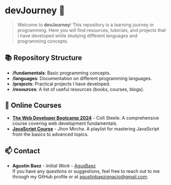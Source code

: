 # devJourney 🚀

> Welcome to **devJourney**! This repository is a learning journey in programming. Here you will find resources, tutorials, and projects that I have developed while studying different languages and programming concepts.

## 📚 Repository Structure

- **/fundamentals**: Basic programming concepts.
- **/languages**: Documentation on different programming languages.
- **/projects**: Practical projects I have developed.
- **/resources**: A list of useful resources (books, courses, blogs).

## 📝 Online Courses

- **[The Web Developer Bootcamp 2024](https://www.udemy.com/course/the-web-developer-bootcamp/)** - Colt Steele. A comprehensive course covering web development fundamentals.
- **[JavaScript Course](https://www.youtube.com/playlist?list=PLvq-jIkSeTUZ6QgYYO3MwG9EMqC-KoLXA)** - Jhon Mircha. A playlist for mastering JavaScript from the basics to advanced topics.

## 📫 Contact

- **Agustin Baez** - _Initial Work_ - [AgusBaez](https://github.com/AgusBaez)  
If you have any questions or suggestions, feel free to reach out to me through my GitHub profile or at [agustinbaezignacio@gmail.com](mailto:agustinbaezignacio@gmail.com).
